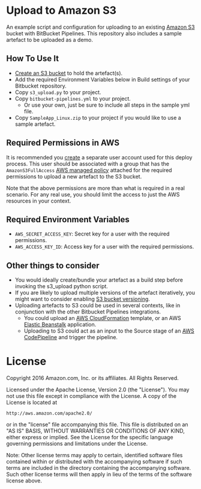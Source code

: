 # Upload to Amazon S3
An example script and configuration for uploading to an existing [Amazon S3](https://aws.amazon.com/s3/) bucket with BitBucket Pipelines.  This repository also includes a sample artefact to be uploaded as a demo.

## How To Use It
* [Create an S3 bucket](http://docs.aws.amazon.com/AmazonS3/latest/gsg/CreatingABucket.html) to hold the artefact(s).
* Add the required Environment Variables below in Build settings of your Bitbucket repository.
* Copy `s3_upload.py` to your project.
* Copy `bitbucket-pipelines.yml` to your project.
  * Or use your own, just be sure to include all steps in the sample yml file.
* Copy `SampleApp_Linux.zip` to your project if you would like to use a sample artefact.

## Required Permissions in AWS
It is recommended you [create](http://docs.aws.amazon.com/IAM/latest/UserGuide/id_users_create.html) a separate user account used for this deploy process.  This user should be associated with a group that has the `AmazonS3FullAccess` [AWS managed policy](http://docs.aws.amazon.com/IAM/latest/UserGuide/access_policies_managed-vs-inline.html) attached for the required permissions to upload a new artefact to the S3 bucket.

Note that the above permissions are more than what is required in a real scenario. For any real use, you should limit the access to just the AWS resources in your context.

## Required Environment Variables
* `AWS_SECRET_ACCESS_KEY`:  Secret key for a user with the required permissions.
* `AWS_ACCESS_KEY_ID`:  Access key for a user with the required permissions.

## Other things to consider
* You would ideally create/bundle your artefact as a build step before invoking the s3_upload python script.
* If you are likely to upload multiple versions of the artefact iteratively, you might want to consider enabling [S3 bucket versioning](http://docs.aws.amazon.com/AmazonS3/latest/dev/Versioning.html).
* Uploading artefacts to S3 could be used in several contexts, like in conjunction with the other Bitbucket Pipelines integrations.
  * You could upload an [AWS CloudFormation](https://aws.amazon.com/cloudformation/) template, or an AWS [Elastic Beanstalk](https://aws.amazon.com/elasticbeanstalk/) application.
  * Uploading to S3 could act as an input to the Source stage of an [AWS CodePipeline](https://aws.amazon.com/codepipeline/) and trigger the pipeline.

# License
Copyright 2016 Amazon.com, Inc. or its affiliates. All Rights Reserved.

Licensed under the Apache License, Version 2.0 (the "License"). You may not use this file except in compliance with the License. A copy of the License is located at

    http://aws.amazon.com/apache2.0/

or in the "license" file accompanying this file. This file is distributed on an "AS IS" BASIS, WITHOUT WARRANTIES OR CONDITIONS OF ANY KIND, either express or implied. See the License for the specific language governing permissions and limitations under the License.

Note: Other license terms may apply to certain, identified software files contained within or distributed with the accompanying software if such terms are included in the directory containing the accompanying software. Such other license terms will then apply in lieu of the terms of the software license above.
